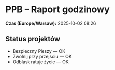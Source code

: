 # PPB – Raport godzinowy
**Czas (Europe/Warsaw):** 2025-10-02 08:26

## Status projektów
- Bezpieczny Pieszy — OK
- Zwolnij przy przejściu — OK
- Odblask ratuje życie — OK

